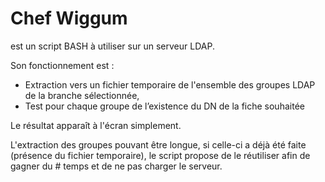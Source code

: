 # Chef Wiggum 

est un script BASH à utiliser sur un serveur LDAP.

Son fonctionnement est :

- Extraction vers un fichier temporaire de l'ensemble des groupes LDAP de la branche sélectionnée,
- Test pour chaque groupe de l’existence du DN de la fiche souhaitée

Le résultat apparaît à l'écran simplement.

L'extraction des groupes pouvant être longue, si celle-ci a déjà été faite (présence du fichier temporaire), le script propose de le réutiliser afin de gagner du # temps et de ne pas charger le serveur.
